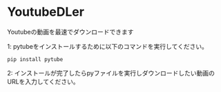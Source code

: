 # YoutubeDLer
Youtubeの動画を最速でダウンロードできます

1: pytubeをインストールするために以下のコマンドを実行してください。

    pip install pytube

2: インストールが完了したらpyファイルを実行しダウンロードしたい動画のURLを入力してください。 

